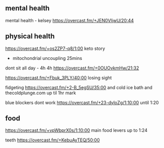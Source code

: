 ## mental health

mental health - kelsey https://overcast.fm/+JEN0VljwU/20:44


## physical health

https://overcast.fm/+os2ZP7-q8/1:00 keto story 
- mitochondrial uncoupling 25mins

dont sit all day - 4h 4h https://overcast.fm/+0OUOvkmHw/21:32


https://overcast.fm/+Fbuk_3PLY/40:00 losing sight

fidgeting https://overcast.fm/+2-B_5egSU/35:00
and cold ice bath and thecoldplunge.com  up til 1hr mark


blue blockers dont work https://overcast.fm/+23-dyloZg/1:10:00 until 1:20

## food

https://overcast.fm/+vpWbprX0s/1:10:00 main food levers up to 1:24

teeth https://overcast.fm/+KebuAyTEQ/50:00 